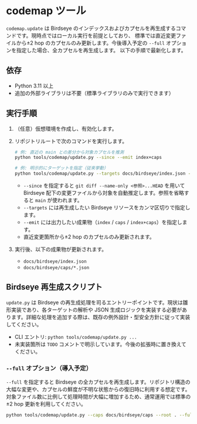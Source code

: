 # codemap ツール

`codemap.update` は Birdseye のインデックスおよびカプセルを再生成するコマンドです。現時点ではローカル実行を前提としており、
標準では直近変更ファイルから±2 hop のカプセルのみ更新します。今後導入予定の `--full` オプションを指定した場合、全カプセルを再生成します。
以下の手順で最新化します。

## 依存

- Python 3.11 以上
- 追加の外部ライブラリは不要（標準ライブラリのみで実行できます）

## 実行手順

1. （任意）仮想環境を作成し、有効化します。
2. リポジトリルートで次のコマンドを実行します。

   ```bash
   # 例: 直近の main との差分から対象カプセルを推測
   python tools/codemap/update.py --since --emit index+caps

   # 例: 明示的にターゲットを指定（従来挙動）
   python tools/codemap/update.py --targets docs/birdseye/index.json --emit index+caps
   ```

   - `--since` を指定すると `git diff --name-only <参照>...HEAD` を用いて Birdseye 配下の変更ファイルから対象を自動推定します。参照を省略すると `main` が使われます。
   - `--targets` には再生成したい Birdseye リソースをカンマ区切りで指定します。
   - `--emit` には出力したい成果物（`index` / `caps` / `index+caps`）を指定します。
   - 直近変更箇所から±2 hop のカプセルのみ更新されます。
3. 実行後、以下の成果物が更新されます。
   - `docs/birdseye/index.json`
   - `docs/birdseye/caps/*.json`

## Birdseye 再生成スクリプト

`update.py` は Birdseye の再生成処理を司るエントリーポイントです。現状は雛形実装であり、各ターゲットの解析や JSON 生成ロジックを実装する必要があります。詳細な処理を追加する際は、既存の例外設計・型安全方針に従って実装してください。

- CLI エントリ: `python tools/codemap/update.py ...`
- 未実装箇所は `TODO` コメントで明示しています。今後の拡張時に置き換えてください。

### `--full` オプション（導入予定）

`--full` を指定すると Birdseye の全カプセルを再生成します。リポジトリ構造の大幅な変更や、カプセルの鮮度が不明な状態からの復旧時に利用する想定です。
対象ファイル数に比例して処理時間が大幅に増加するため、通常運用では標準の±2 hop 更新を利用してください。

```bash
python tools/codemap/update.py --caps docs/birdseye/caps --root . --full
```
